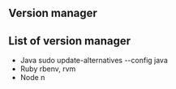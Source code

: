 ## Version manager

## List of version manager

  - Java  sudo update-alternatives --config java
  - Ruby  rbenv, rvm
  - Node  n
